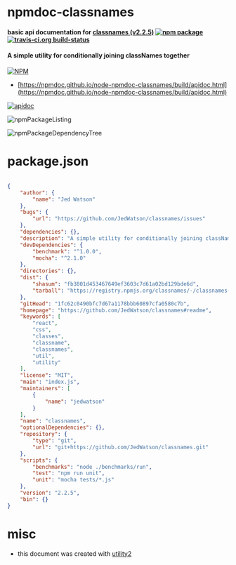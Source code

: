 # npmdoc-classnames

#### basic api documentation for  [classnames (v2.2.5)](https://github.com/JedWatson/classnames#readme)  [![npm package](https://img.shields.io/npm/v/npmdoc-classnames.svg?style=flat-square)](https://www.npmjs.org/package/npmdoc-classnames) [![travis-ci.org build-status](https://api.travis-ci.org/npmdoc/node-npmdoc-classnames.svg)](https://travis-ci.org/npmdoc/node-npmdoc-classnames)

#### A simple utility for conditionally joining classNames together

[![NPM](https://nodei.co/npm/classnames.png?downloads=true&downloadRank=true&stars=true)](https://www.npmjs.com/package/classnames)

- [https://npmdoc.github.io/node-npmdoc-classnames/build/apidoc.html](https://npmdoc.github.io/node-npmdoc-classnames/build/apidoc.html)

[![apidoc](https://npmdoc.github.io/node-npmdoc-classnames/build/screenCapture.buildCi.browser.%252Ftmp%252Fbuild%252Fapidoc.html.png)](https://npmdoc.github.io/node-npmdoc-classnames/build/apidoc.html)

![npmPackageListing](https://npmdoc.github.io/node-npmdoc-classnames/build/screenCapture.npmPackageListing.svg)

![npmPackageDependencyTree](https://npmdoc.github.io/node-npmdoc-classnames/build/screenCapture.npmPackageDependencyTree.svg)



# package.json

```json

{
    "author": {
        "name": "Jed Watson"
    },
    "bugs": {
        "url": "https://github.com/JedWatson/classnames/issues"
    },
    "dependencies": {},
    "description": "A simple utility for conditionally joining classNames together",
    "devDependencies": {
        "benchmark": "^1.0.0",
        "mocha": "^2.1.0"
    },
    "directories": {},
    "dist": {
        "shasum": "fb3801d453467649ef3603c7d61a02bd129bde6d",
        "tarball": "https://registry.npmjs.org/classnames/-/classnames-2.2.5.tgz"
    },
    "gitHead": "1fc62c0490bfc7d67a1178bbb60897cfa0580c7b",
    "homepage": "https://github.com/JedWatson/classnames#readme",
    "keywords": [
        "react",
        "css",
        "classes",
        "classname",
        "classnames",
        "util",
        "utility"
    ],
    "license": "MIT",
    "main": "index.js",
    "maintainers": [
        {
            "name": "jedwatson"
        }
    ],
    "name": "classnames",
    "optionalDependencies": {},
    "repository": {
        "type": "git",
        "url": "git+https://github.com/JedWatson/classnames.git"
    },
    "scripts": {
        "benchmarks": "node ./benchmarks/run",
        "test": "npm run unit",
        "unit": "mocha tests/*.js"
    },
    "version": "2.2.5",
    "bin": {}
}
```



# misc
- this document was created with [utility2](https://github.com/kaizhu256/node-utility2)
